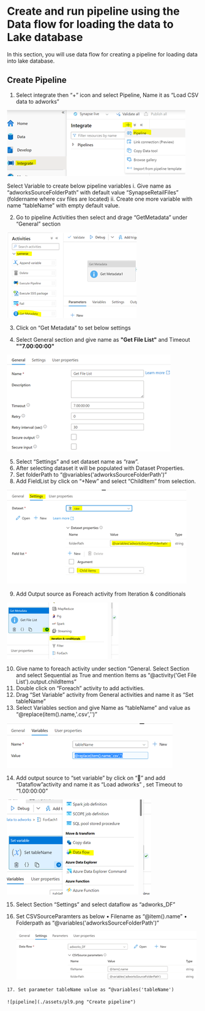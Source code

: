 # Create and run pipeline using the Data flow for loading the data to Lake database

In this section, you will use data flow for creating a pipeline for loading data into lake database.

## Create Pipeline

1.	Select integrate then  “+” icon and select  Pipeline, Name it as “Load CSV data to adworks”

 ![pipeline](./assets/pl1.png "Create pipeline")
 
Select Variable to create below pipeline variables 
  i.	Give name as “adworksSourceFolderPath” with default value “SynapseRetailFiles” (foldername where csv files are located)
  ii.	Create one more variable with name “tableName” with empty default value.
  
  
  2.	Go to pipeline Activities then select and drage “GetMetadata” under “General” section 
   
   ![pipeline](./assets/pl2.png "Create pipeline")
   
  3.	Click on “Get Metadata” to set below settings
  
  4.	Select General section and give name as **"Get File List"**  and Timeout **""7.00:00:00"**
  
  ![pipeline](./assets/pl3.png "Create pipeline")
  
  5.	Select “Settings” and set dataset name as “raw”. 
  6.	After selecting dataset it will be populated with Dataset Properties.
  7.	Set folderPath to “@variables('adworksSourceFolderPath')”
  8.	Add FieldList by click on “+New” and select “ChildItem” from selection.
  
  ![pipeline](./assets/pl4.png "Create pipeline")
  
  9.	Add Output source as Foreach activity from Iteration & conditionals
  
  ![pipeline](./assets/pl5.png "Create pipeline")
     
   10.	Give name to foreach activity under section “General.
       Select Section and select Sequential as True and  mention Items as    “@activity('Get File List').output.childItems”
   11.	Double click on “Foreach” activity  to add activities.
   12.	Drag “Set Variable” activity from General activities and name it as “Set tableName”
   13.	Select Variables section and give Name as “tableName” and value as “@replace(item().name,'.csv','')”
   
   ![pipeline](./assets/pl6.png "Create pipeline")
      
   14.	Add output source to “set variable” by click on “” and add “Dataflow”activity  and name it as “Load adworks” , set Timeout to “1.00:00:00”
   
   ![pipeline](./assets/pl7.png "Create pipeline")
       
   15.	 Select Section “Settings” and select dataflow as “adworks_DF”
   16.	Set CSVSourceParamters as below
        •	Filename as “@item().name”
        •	Folderpath as “@variables('adworksSourceFolderPath')”
        
        ![pipeline](./assets/pl8.png "Create pipeline")
        
     
    17.	Set parameter tableName value as “@variables('tableName')
    
    ![pipeline](./assets/pl9.png "Create pipeline")


